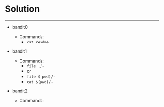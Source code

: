 # Solution

---

- bandit0
    - Commands:
        - ``` cat readme ```

- bandit1
    - Commands:
        - ``` file ./- ```
        - or
        - ``` file $(pwd)/- ```
        - ``` cat $(pwd)/- ```

- bandit2
    - Commands:
    
